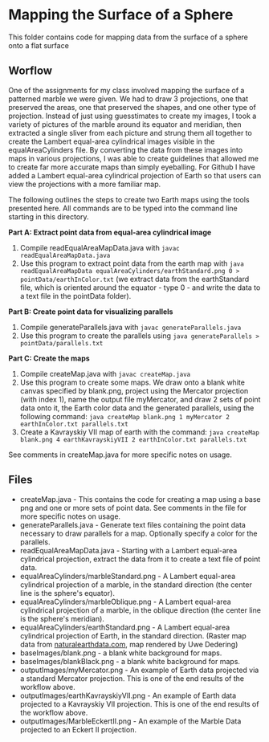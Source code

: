 # Mapping the Surface of a Sphere

This folder contains code for mapping data from the surface of a sphere onto a flat surface


## Worflow

One of the assignments for my class involved mapping the surface of a patterned marble we were given. We had to draw 3 projections, one that preserved the areas, one that preserved the shapes, and one other type of projection. Instead of just using guesstimates to create my images, I took a variety of pictures of the marble around its equator and meridian, then extracted a single sliver from each picture and strung them all together to create the Lambert equal-area cylindrical images visible in the equalAreaCylinders file. By converting the data from these images into maps in various projections, I was able to create guidelines that allowed me to create far more accurate maps than simply eyeballing. For Github I have added a Lambert equal-area cylindrical projection of Earth so that users can view the projections with a more familiar map.

The following outlines the steps to create two Earth maps using the tools presented here. All commands are to be typed into the command line starting in this directory.

**Part A: Extract point data from equal-area cylindrical image**
1) Compile readEqualAreaMapData.java with `javac readEqualAreaMapData.java`
2) Use this program to extract point data from the earth map with `java readEqualAreaMapData equalAreaCylinders/earthStandard.png 0 > pointData/earthInColor.txt` (we extract data from the earthStandard file, which is oriented around the equator - type 0 - and write the data to a text file in the pointData folder).

**Part B: Create point data for visualizing parallels**
1) Compile generateParallels.java with `javac generateParallels.java`
2) Use this program to create the parallels using `java generateParallels > pointData/parallels.txt`

**Part C: Create the maps**
1) Compile createMap.java with `javac createMap.java`
2) Use this program to create some maps. We draw onto a blank white canvas specified by blank.png, project using the Mercator projection (with index 1), name the output file myMercator, and draw 2 sets of point data onto it, the Earth color data and the generated parallels, using the following command: `java createMap blank.png 1 myMercator 2 earthInColor.txt parallels.txt`
3) Create a Kavrayskiy VII map of earth with the command: `java createMap blank.png 4 earthKavrayskiyVII 2 earthInColor.txt parallels.txt`

See comments in createMap.java for more specific notes on usage.

## Files
- createMap.java - This contains the code for creating a map using a base png and one or more sets of point data. See comments in the file for more specific notes on usage.
- generateParallels.java - Generate text files containing the point data necessary to draw parallels for a map. Optionally specify a color for the parallels.
- readEqualAreaMapData.java - Starting with a Lambert equal-area cylindrical projection, extract the data from it to create a text file of point data.
- equalAreaCylinders/marbleStandard.png - A Lambert equal-area cylindrical projection of a marble, in the standard direction (the center line is the sphere's equator).
- equalAreaCylinders/marbleOblique.png - A Lambert equal-area cylindrical projection of a marble, in the oblique direction (the center line is the sphere's meridian).
- equalAreaCylinders/earthStandard.png - A Lambert equal-area cylindrical projection of Earth, in the standard direction. (Raster map data from [naturalearthdata.com](naturalearthdata.com), map rendered by Uwe Dedering)
- baseImages/blank.png - a blank white background for maps.
- baseImages/blankBlack.png - a blank white background for maps.
- outputImages/myMercator.png - An example of Earth data projected via a standard Mercator projection. This is one of the end results of the workflow above.
- outputImages/earthKavrayskiyVII.png - An example of Earth data projected to a Kavrayskiy VII projection. This is one of the end results of the workflow above.
- outputImages/MarbleEckertII.png - An example of the Marble Data projected to an Eckert II projection.
